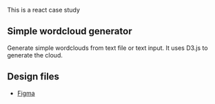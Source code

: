 This is a react case study

## Simple wordcloud generator

Generate simple wordclouds from text file or text input. It uses D3.js to generate the cloud.

## Design files

- [Figma](https://www.figma.com/file/t29YRFbKmMt8mZlbjgb9pI/simple-wordcloud?node-id=0%3A1)
